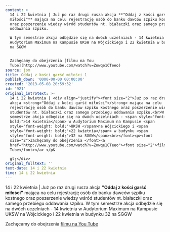```yaml
---
content: >
  14 i 22 kwietnia | Już po raz drugi rusza akcja **"Oddaj z kości garść
  miłości"** mająca na celu rejestrację osób do banku dawców szpiku kostnego
  oraz poszerzenie wiedzy wśród studentów nt. białaczki oraz samego przebiegu
  oddawania szpiku.

  W tym semestrze akcja odbędzie się na dwóch uczelniach - 14 kwietnia w
  Audytorium Maximum na Kampusie UKSW na Wójcickiego i 22 kwietnia w budynku 32
  na SGGW


  Zachęcamy do obejrzenia [filmu na You
  Tube](http://www.youtube.com/watch?v=Zowqe1CTeeo) 
source: jom
title: Oddaj z kości garść miłości 1
publish_down: '0000-00-00 00:00:00'
created: '2013-05-08 20:59:32'
id: '921'
original_introtext: >-
  14 i 22 kwietnia | <div align="justify"><font size="2">Już po raz drugi rusza
  akcja <strong>"Oddaj z kości garść miłości"</strong> mająca na celu
  rejestrację osób do banku dawców szpiku kostnego oraz poszerzenie wiedzy wśród
  studentów nt. białaczki oraz samego przebiegu oddawania szpiku.<br>W tym
  semestrze akcja odbędzie się na dwóch uczelniach - <span style="font-weight:
  bold;">14 kwietnia</span> w Audytorium Maximum na Kampusie <span
  style="font-weight: bold;">UKSW </span>na Wójcickiego i <span
  style="font-weight: bold;">22 kwietnia</span> w budynku <span
  style="font-weight: bold;">32 na SGGW</span><br></font><p><font
  size="2">Zachęcamy do obejrzenia </font><a
  href="http://www.youtube.com/watch?v=Zowqe1CTeeo"><font size="2">filmu na You
  Tube</font></a> </p&

  gt;</div>
original_fulltext: ''
text-date: 14 i 22 kwietnia
time: 14 i 22 kwietnia
---
```

14 i 22 kwietnia | Już po raz drugi rusza akcja **"Oddaj z kości garść miłości"** mająca na celu rejestrację osób do banku dawców szpiku kostnego oraz poszerzenie wiedzy wśród studentów nt. białaczki oraz samego przebiegu oddawania szpiku.
W tym semestrze akcja odbędzie się na dwóch uczelniach - 14 kwietnia w Audytorium Maximum na Kampusie UKSW na Wójcickiego i 22 kwietnia w budynku 32 na SGGW

Zachęcamy do obejrzenia [filmu na You Tube](http://www.youtube.com/watch?v=Zowqe1CTeeo) 


<!--{{json:{"created_date":"2013-05-08 20:59:32","publish_down":"0000-00-00 00:00:00","id":"921"}}}-->